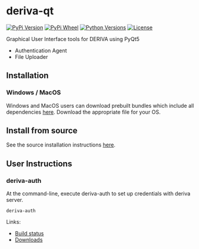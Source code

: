 # deriva-qt
[![PyPi Version](https://img.shields.io/pypi/v/deriva-qt.svg)](https://pypi.python.org/pypi/deriva-qt)
[![PyPi Wheel](https://img.shields.io/pypi/wheel/deriva-qt.svg)](https://pypi.python.org/pypi/deriva-qt)
[![Python Versions](https://img.shields.io/pypi/pyversions/deriva-qt.svg)](https://pypi.python.org/pypi/deriva-qt)
[![License](https://img.shields.io/pypi/l/deriva-qt.svg)](https://www.gnu.org/licenses/gpl-3.0)

Graphical User Interface tools for DERIVA using PyQt5

* Authentication Agent
* File Uploader

## Installation
### Windows / MacOS
Windows and MacOS users can download prebuilt bundles which include all
dependencies [here](https://github.com/informatics-isi-edu/deriva-client-bundle/releases).
Download the appropriate file for your OS.

## Install from source

See the source installation instructions [here](https://github.com/informatics-isi-edu/deriva-client-bundle/blob/master/README.md).


## User Instructions 

### deriva-auth

At the command-line, execute deriva-auth to set up credentials with deriva server.

```
deriva-auth
```


Links:
* [Build status](http://buildbot.isrd.isi.edu/)
* [Downloads](http://buildbot.isrd.isi.edu/~buildbot/deriva-client-bundle/)
